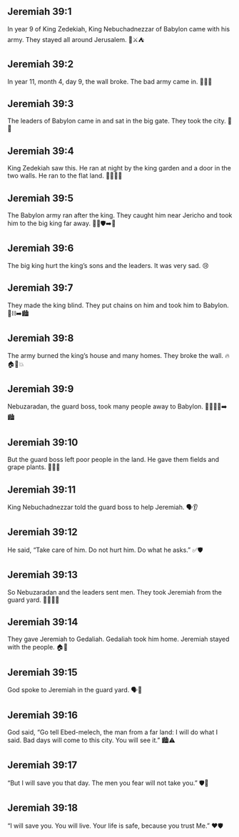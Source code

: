 ## Jeremiah 39:1
In year 9 of King Zedekiah, King Nebuchadnezzar of Babylon came with his army. They stayed all around Jerusalem. 🏰⚔️⛺
## Jeremiah 39:2
In year 11, month 4, day 9, the wall broke. The bad army came in. 🧱💥😟
## Jeremiah 39:3
The leaders of Babylon came in and sat in the big gate. They took the city. 🏰👑
## Jeremiah 39:4
King Zedekiah saw this. He ran at night by the king garden and a door in the two walls. He ran to the flat land. 🌙🏃‍♂️🌳
## Jeremiah 39:5
The Babylon army ran after the king. They caught him near Jericho and took him to the big king far away. 🏃‍♂️🛡️➡️👑
## Jeremiah 39:6
The big king hurt the king’s sons and the leaders. It was very sad. 😢
## Jeremiah 39:7
They made the king blind. They put chains on him and took him to Babylon. 🙈⛓️➡️🏙️
## Jeremiah 39:8
The army burned the king’s house and many homes. They broke the wall. 🔥🏠🧱💥
## Jeremiah 39:9
Nebuzaradan, the guard boss, took many people away to Babylon. 🚶‍♂️🚶‍♀️➡️🏙️
## Jeremiah 39:10
But the guard boss left poor people in the land. He gave them fields and grape plants. 🌾🍇🙂
## Jeremiah 39:11
King Nebuchadnezzar told the guard boss to help Jeremiah. 🗣️👂
## Jeremiah 39:12
He said, “Take care of him. Do not hurt him. Do what he asks.” ✅🛡️
## Jeremiah 39:13
So Nebuzaradan and the leaders sent men. They took Jeremiah from the guard yard. 🚶‍♂️🏃‍♂️
## Jeremiah 39:14
They gave Jeremiah to Gedaliah. Gedaliah took him home. Jeremiah stayed with the people. 🏠🙂
## Jeremiah 39:15
God spoke to Jeremiah in the guard yard. 🗣️🙏
## Jeremiah 39:16
God said, “Go tell Ebed-melech, the man from a far land: I will do what I said. Bad days will come to this city. You will see it.” 🏙️⚠️
## Jeremiah 39:17
“But I will save you that day. The men you fear will not take you.” 🛡️🙂
## Jeremiah 39:18
“I will save you. You will live. Your life is safe, because you trust Me.” ❤️🛡️
